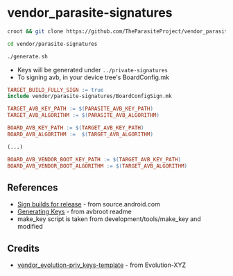 # vendor_parasite-signatures

```bash
croot && git clone https://github.com/TheParasiteProject/vendor_parasite-signatures vendor/parasite-signatures
```

```bash
cd vendor/parasite-signatures
```

```bash
./generate.sh
```

* Keys will be generated under `../private-signatures`
* To signing avb, in your device tree's BoardConfig.mk

```makefile
TARGET_BUILD_FULLY_SIGN := true
include vendor/parasite-signatures/BoardConfigSign.mk

TARGET_AVB_KEY_PATH := $(PARASITE_AVB_KEY_PATH)
TARGET_AVB_ALGORITHM := $(PARASITE_AVB_ALGORITHM)

BOARD_AVB_KEY_PATH := $(TARGET_AVB_KEY_PATH)
BOARD_AVB_ALGORITHM :=  $(TARGET_AVB_ALGORITHM)

(...)

BOARD_AVB_VENDOR_BOOT_KEY_PATH := $(TARGET_AVB_KEY_PATH)
BOARD_AVB_VENDOR_BOOT_ALGORITHM := $(TARGET_AVB_ALGORITHM)
```

## References

* [Sign builds for release](https://source.android.com/docs/core/ota/sign_builds) - from source.android.com
* [Generating Keys](https://github.com/chenxiaolong/avbroot?tab=readme-ov-file#generating-keys) - from avbroot readme
* make_key script is taken from development/tools/make_key and modified

## Credits

* [vendor_evolution-priv_keys-template](https://github.com/Evolution-XYZ/vendor_evolution-priv_keys-template) - from Evolution-XYZ
